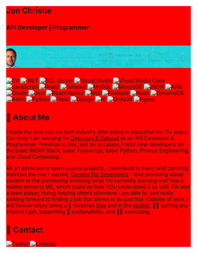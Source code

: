 <div style="background-color:red;">
 
<h2>Jon Christie</h2>
<h3>API Developer | Programmer</h3>
  <h1><img src="https://raw.githubusercontent.com/mathcodes/mathcodes/main/assets/img/githubBannerLG.png" alt="Banner"></h1>
  <p>
<img src="https://img.shields.io/badge/C%23-%23239120?style=for-the-badge&logo=c-sharp&logoColor=white" alt="C#">
<img src="https://img.shields.io/badge/.NET-%235C2D91?style=for-the-badge&logo=dotnet&logoColor=white" alt=".NET">
<img src="https://img.shields.io/badge/SQL%20Server-%23CC2927?style=for-the-badge&logo=microsoft-sql-server&logoColor=white" alt="SQL Server">
<img src="https://img.shields.io/badge/Visual%20Studio-%235C2D91?style=for-the-badge&logo=visualstudio&logoColor=white" alt="Visual Studio">
<img src="https://img.shields.io/badge/Visual%20Studio%20Code-%23007ACC?style=for-the-badge&logo=visualstudiocode&logoColor=white" alt="Visual Studio Code">
   <img src="https://img.shields.io/badge/JavaScript-%23F7DF1E?style=for-the-badge&logo=javascript&logoColor=black" alt="JavaScript">
   <img src="https://img.shields.io/badge/React-%2361DAFB?style=for-the-badge&logo=react&logoColor=black" alt="React">
   <img src="https://img.shields.io/badge/Tailwind-%2306B6D4?style=for-the-badge&logo=tailwind-css&logoColor=white" alt="Tailwind">
   <img src="https://img.shields.io/badge/MySQL-%234479A1?style=for-the-badge&logo=mysql&logoColor=white" alt="MySQL">
   <img src="https://img.shields.io/badge/MongoDB-%2347A248?style=for-the-badge&logo=mongodb&logoColor=white" alt="MongoDB">
   <img src="https://img.shields.io/badge/JSON-%23000000?style=for-the-badge&logo=json&logoColor=white" alt="JSON">
   <img src="https://img.shields.io/badge/APIs-%23009639?style=for-the-badge&logo=api&logoColor=white" alt="APIs">
   <img src="https://img.shields.io/badge/OAuth-%23235A97?style=for-the-badge&logo=oauth&logoColor=white" alt="OAuth">
   <img src="https://img.shields.io/badge/Jest-%23C21325?style=for-the-badge&logo=jest&logoColor=white" alt="Jest">
   <img src="https://img.shields.io/badge/React--Native-%2361DAFB?style=for-the-badge&logo=react&logoColor=black" alt="React-Native">
   <img src="https://img.shields.io/badge/MUI-%230081CB?style=for-the-badge&logo=mui&logoColor=white" alt="MUI">
   <img src="https://img.shields.io/badge/Firebase-%23FFCA28?style=for-the-badge&logo=firebase&logoColor=black" alt="Firebase">
   <img src="https://img.shields.io/badge/Node-%23339933?style=for-the-badge&logo=node.js&logoColor=white" alt="Node">
   <img src="https://img.shields.io/badge/DynamoDB-%23429C25?style=for-the-badge&logo=amazon-dynamodb&logoColor=white" alt="DynamoDB">
   <img src="https://img.shields.io/badge/Astro-%23FF5A1F?style=for-the-badge&logo=astro&logoColor=white" alt="Astro">
   <img src="https://img.shields.io/badge/Python-%233776AB?style=for-the-badge&logo=python&logoColor=white" alt="Python">
   <img src="https://img.shields.io/badge/Flask-%23000000?style=for-the-badge&logo=flask&logoColor=white" alt="Flask">
   <img src="https://img.shields.io/badge/Django-%23092E20?style=for-the-badge&logo=django&logoColor=white" alt="Django">
   <img src="https://img.shields.io/badge/OpenAI-%2344388E?style=for-the-badge&logo=openai&logoColor=white" alt="AI">
   <img src="https://img.shields.io/badge/Unity3d-%23000000?style=for-the-badge&logo=unity&logoColor=white" alt="Unity3d">
   <img src="https://img.shields.io/badge/Figma-%23F24E1E?style=for-the-badge&logo=figma&logoColor=white" alt="Figma">
  </p>
  <h2>💼 About Me</h2>
  <p>
    I made the dive into the tech industry after being in education for 11+ years. Currently I am working for <a href="https://www.descours-cabaud.com/en/">
Descours & Cabaud</a> as an API Developer & Programmer. Previous to this, and on occasion, I tutor new developers on the basic
    MERN Stack, basic Typescript, basic Python, Prompt Engineering, and Cloud Computing. 
  </p>   
    <p>
    As an advocate of open-source projects, I contribute to many and currently maintain the one I started, <a
      href="https://github.com/mathcodes/contentfordevelopers">Content For Developers</a>. I love providing visual content
    to the community covering what I'm currently learning and how it makes sense to ME, which could be how YOU understand
    it as well. I'm also a team player, loving helping others whenever I am able to, and really looking forward to
    finding a job that allows to do just that. Outside of tech, I will forever enjoy being a 🎸 musician (<a
      href="https://www.youtube.com/results?search_query=Baffle+%40+2nd+Wind+12.1.17">live</a> and in the <a
      href="https://soundcloud.com/jonchristie">studio</a>), 🏄🏻 surfing any chance I get, supporting 🌱 sustainability,
    and 🏃🏼 exercising.
  </p>
  <h2>📮 Contact</h2>
  <a href="https://twitter.com/jCircle9">
    <img src="https://img.shields.io/badge/Twitter-1DA1F2?style=for-the-badge&logo=twitter&logoColor=white" alt="Twitter">
  </a>
  <a href="https://www.linkedin.com/in/jonpchristie/">
    <img src="https://img.shields.io/badge/LinkedIn-0077B5?style=for-the-badge&logo=linkedin&logoColor=white"
      alt="LinkedIn">
  </a>
</div>
